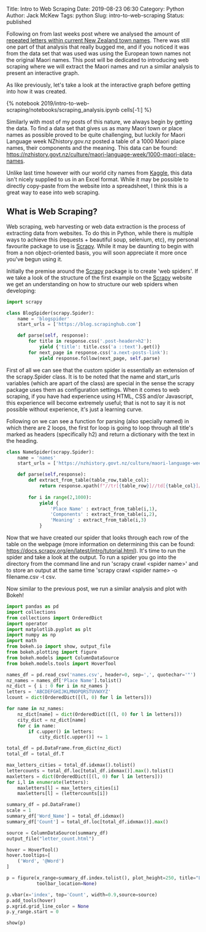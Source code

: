 Title: Intro to Web Scraping
Date: 2019-08-23 06:30
Category: Python
Author: Jack McKew
Tags: python
Slug: intro-to-web-scraping
Status: published

Following on from last weeks post where we analysed the amount of [repeated letters within current New Zealand town names](https://jmckew.com/2019/08/16/looking-for-patterns-in-city-names-interactive-plotting/). There was still one part of that analysis that really bugged me, and if you noticed it was from the data set that was used was using the European town names not the original Maori names. This post will be dedicated to introducing web scraping where we will extract the Maori names and run a similar analysis to present an interactive graph.

As like previously, let's take a look at the interactive graph before getting into how it was created.

{% notebook 2019/intro-to-web-scraping/notebooks/scraping_analysis.ipynb cells[-1:] %}

Similarly with most of my posts of this nature, we always begin by getting the data. To find a data set that gives us as many Maori town or place names as possible proved to be quite challenging, but luckily for Maori Language week NZhistory.gov.nz posted a table of a 1000 Maori place names, their components and the meaning. This data can be found: <https://nzhistory.govt.nz/culture/maori-language-week/1000-maori-place-names>.

Unlike last time however with our world city names from [Kaggle](https://www.kaggle.com/), this data isn't nicely supplied to us in an Excel format. While it may be possible to directly copy-paste from the website into a spreadsheet, I think this is a great way to ease into web scraping.

What is Web Scraping?
---------------------

Web scraping, web harvesting or web data extraction is the process of extracting data from websites. To do this in Python, while there is multiple ways to achieve this (requests + beautiful soup, selenium, etc), my personal favourite package to use is [Scrapy](https://scrapy.org/). While it may be daunting to begin with from a non object-oriented basis, you will soon appreciate it more once you've begun using it.

Initially the premise around the [Scrapy](https://scrapy.org/) package is to create 'web spiders'. If we take a look of the structure of the first example on the [Scrapy](https://scrapy.org/) website we get an understanding on how to structure our web spiders when developing:

``` python
import scrapy

class BlogSpider(scrapy.Spider):
    name = 'blogspider'
    start_urls = ['https://blog.scrapinghub.com']

    def parse(self, response):
        for title in response.css('.post-header>h2'):
            yield {'title': title.css('a ::text').get()}
        for next_page in response.css('a.next-posts-link'):
            yield response.follow(next_page, self.parse)
```

First of all we can see that the custom spider is essentially an extension of the scrapy.Spider class. It is to be noted that the name and start\_urls variables (which are apart of the class) are special in the sense the scrapy package uses them as configuration settings. When it comes to web scraping, if you have had experience using HTML, CSS and/or Javascript, this experience will become extremely useful; that is not to say it is not possible without experience, it's just a learning curve.

Following on we can see a function for parsing (also specially named) in which there are 2 loops, the first for loop is going to loop through all title's marked as headers (specifically h2) and return a dictionary with the text in the heading.

``` python
class NameSpider(scrapy.Spider):
    name = 'names'
    start_urls = ['https://nzhistory.govt.nz/culture/maori-language-week/1000-maori-place-names/']

    def parse(self,response):
        def extract_from_table(table_row,table_col):
            return response.xpath(f"//tr[{table_row}]//td[{table_col}]//text()").get()
        
        for i in range(2,1000):
            yield {
                'Place Name' : extract_from_table(i,1),
                'Components' : extract_from_table(i,2),
                'Meaning' : extract_from_table(i,3)
            }
```

Now that we have created our spider that looks through each row of the table on the webpage (more information on determining this can be found: <https://docs.scrapy.org/en/latest/intro/tutorial.html>). It's time to run the spider and take a look at the output. To run a spider you go into the directory from the command line and run 'scrapy crawl \<spider name\>' and to store an output at the same time 'scrapy crawl \<spider name\> -o filename.csv -t csv.

Now similar to the previous post, we run a similar analysis and plot with Bokeh!

``` python
import pandas as pd
import collections
from collections import OrderedDict
import operator
import matplotlib.pyplot as plt
import numpy as np
import math
from bokeh.io import show, output_file
from bokeh.plotting import figure
from bokeh.models import ColumnDataSource
from bokeh.models.tools import HoverTool

names_df = pd.read_csv('names.csv', header=0, sep=',', quotechar='"')
nz_names = names_df['Place Name'].tolist()
nz_dict = { i : 0 for i in nz_names }
letters = 'ABCDEFGHIJKLMNOPQRSTUVWXYZ'
lcount = dict(OrderedDict([(l, 0) for l in letters]))

for name in nz_names:
    nz_dict[name] = dict(OrderedDict([(l, 0) for l in letters]))
    city_dict = nz_dict[name]
    for c in name:
        if c.upper() in letters:
            city_dict[c.upper()] += 1

total_df = pd.DataFrame.from_dict(nz_dict)
total_df = total_df.T

max_letters_cities = total_df.idxmax().tolist()
lettercounts = total_df.loc[total_df.idxmax()].max().tolist()
maxletters = dict(OrderedDict([(l, 0) for l in letters]))
for i,l in enumerate(letters):
    maxletters[l] = max_letters_cities[i]
    maxletters[l] = (lettercounts[i])

summary_df = pd.DataFrame()
scale = 1
summary_df['Word_Name'] = total_df.idxmax()
summary_df['Count'] = total_df.loc[total_df.idxmax()].max()

source = ColumnDataSource(summary_df)
output_file("letter_count.html")

hover = HoverTool()
hover.tooltips=[
    ('Word', '@Word')
]

p = figure(x_range=summary_df.index.tolist(), plot_height=250, title="Letter Counts",
           toolbar_location=None)

p.vbar(x='index', top='Count', width=0.9,source=source)
p.add_tools(hover)
p.xgrid.grid_line_color = None
p.y_range.start = 0

show(p)
```
